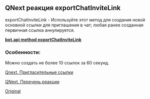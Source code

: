 ## QNext реакция exportChatInviteLink

exportChatInviteLink - Используйте этот метод для создания новой основной ссылки для приглашения в чат; любая ранее созданная первичная ссылка аннулируется.





[**bot.api method exportChatInviteLink** ](https://core.telegram.org/bots/api#exportchatinvitelink)
### Особенности:

Можно создать не более 10 ссылок за 60 секунд. 



[Qnext. Пригласительные ссылки](/docs-test/_export/admin/invitelink-about)

[QNext. Перечень реакции](/docs-test/_export/reactions)
  
[Original](https://telegra.ph/QNext-admin-reaction-exportChatInviteLink-12-09)
